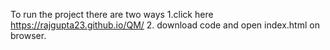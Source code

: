 To run the project there are two ways
 1.click here https://rajgupta23.github.io/QM/
 2. download code and open index.html on browser.
